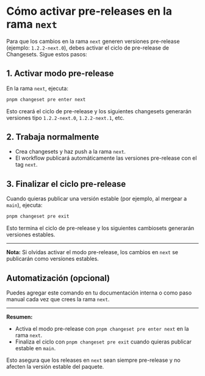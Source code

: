 # Cómo activar pre-releases en la rama `next`

Para que los cambios en la rama `next` generen versiones pre-release (ejemplo: `1.2.2-next.0`), debes activar el ciclo de pre-release de Changesets. Sigue estos pasos:

## 1. Activar modo pre-release

En la rama `next`, ejecuta:

```bash
pnpm changeset pre enter next
```

Esto creará el ciclo de pre-release y los siguientes changesets generarán versiones tipo `1.2.2-next.0`, `1.2.2-next.1`, etc.

## 2. Trabaja normalmente

- Crea changesets y haz push a la rama `next`.
- El workflow publicará automáticamente las versiones pre-release con el tag `next`.

## 3. Finalizar el ciclo pre-release

Cuando quieras publicar una versión estable (por ejemplo, al mergear a `main`), ejecuta:

```bash
pnpm changeset pre exit
```

Esto termina el ciclo de pre-release y los siguientes cambiosets generarán versiones estables.

---

**Nota:** Si olvidas activar el modo pre-release, los cambios en `next` se publicarán como versiones estables.

## Automatización (opcional)

Puedes agregar este comando en tu documentación interna o como paso manual cada vez que crees la rama `next`.

---

**Resumen:**

- Activa el modo pre-release con `pnpm changeset pre enter next` en la rama `next`.
- Finaliza el ciclo con `pnpm changeset pre exit` cuando quieras publicar estable en `main`.

Esto asegura que los releases en `next` sean siempre pre-release y no afecten la versión estable del paquete.
